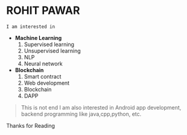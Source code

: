 # **ROHIT PAWAR**
    I am interested in 
* **Machine Learning**
  1. Supervised learning
  2. Unsupervised learning
  3. NLP
  4. Neural network
* **Blockchain**
  1. Smart contract
  2. Web development
  3. Blockchain
  4. DAPP
  
>  This is not end I am also interested in Android app development, backend programming like java,cpp,python, etc.

    
Thanks for Reading
